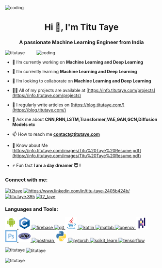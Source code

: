 <img align="top" alt="coding"  src ="https://mir-s3-cdn-cf.behance.net/project_modules/max_1200/54b6c068097599.5b50bca476b9b.gif">
<h1 align="center">Hi 👋, I'm Titu Taye</h1>
<h3 align="center">A passionate Machine Learning Engineer from India</h3>
<img align="right" alt="coding" width ="400" src ="https://assets-global.website-files.com/5e9aa66fd3886aa2b4ec01ca/62f213271ca43fb8798742c1_ezgif.com-gif-maker%20(2).gif">

<p align="left"> <img src="https://komarev.com/ghpvc/?username=titutaye&label=Profile%20views&color=0e75b6&style=flat" alt="titutaye" /> </p>

- 🔭 I’m currently working on **Machine Learning and Deep Learning**

- 🌱 I’m currently learning **Machine Learning and Deep Learning**

- 👯 I’m looking to collaborate on **Machine Learning and Deep Learning**

- 👨‍💻 All of my projects are available at [https://info.titutaye.com/projects](https://info.titutaye.com/projects)

- 📝 I regularly write articles on [https://blog.titutaye.com/](https://blog.titutaye.com/)

- 💬 Ask me about **CNN,RNN,LSTM,Transformer,VAE,GAN,GCN,Diffusion Models etc**

- 📫 How to reach me **contact@titutaye.com**

- 📄 Know about Me [https://info.titutaye.com/images/Titu%20Taye%20Resume.pdf](https://info.titutaye.com/images/Titu%20Taye%20Resume.pdf)

- ⚡ Fun fact **I am a day dreamer 😇 !**

<h3 align="left">Connect with me:</h3>
<p align="left">
<a href="https://twitter.com/t2taye" target="blank"><img align="center" src="https://raw.githubusercontent.com/rahuldkjain/github-profile-readme-generator/master/src/images/icons/Social/twitter.svg" alt="t2taye" height="30" width="40" /></a>
<a href="https://www.linkedin.com/in/titu-taye-2405b424b/" target="blank"><img align="center" src="https://raw.githubusercontent.com/rahuldkjain/github-profile-readme-generator/master/src/images/icons/Social/linked-in-alt.svg" alt="https://www.linkedin.com/in/titu-taye-2405b424b/" height="30" width="40" /></a>
<a href="https://fb.com/titu.taye.395" target="blank"><img align="center" src="https://raw.githubusercontent.com/rahuldkjain/github-profile-readme-generator/master/src/images/icons/Social/facebook.svg" alt="titu.taye.395" height="30" width="40" /></a>
<a href="https://instagram.com/t2_taye" target="blank"><img align="center" src="https://raw.githubusercontent.com/rahuldkjain/github-profile-readme-generator/master/src/images/icons/Social/instagram.svg" alt="t2_taye" height="30" width="40" /></a>
</p>

<h3 align="left">Languages and Tools:</h3>
<p align="left"> <a href="https://developer.android.com" target="_blank" rel="noreferrer"> <img src="https://raw.githubusercontent.com/devicons/devicon/master/icons/android/android-original-wordmark.svg" alt="android" width="40" height="40"/> </a> <a href="https://www.cprogramming.com/" target="_blank" rel="noreferrer"> <img src="https://raw.githubusercontent.com/devicons/devicon/master/icons/c/c-original.svg" alt="c" width="40" height="40"/> </a> <a href="https://firebase.google.com/" target="_blank" rel="noreferrer"> <img src="https://www.vectorlogo.zone/logos/firebase/firebase-icon.svg" alt="firebase" width="40" height="40"/> </a> <a href="https://git-scm.com/" target="_blank" rel="noreferrer"> <img src="https://www.vectorlogo.zone/logos/git-scm/git-scm-icon.svg" alt="git" width="40" height="40"/> </a> <a href="https://www.java.com" target="_blank" rel="noreferrer"> <img src="https://raw.githubusercontent.com/devicons/devicon/master/icons/java/java-original.svg" alt="java" width="40" height="40"/> </a> <a href="https://kotlinlang.org" target="_blank" rel="noreferrer"> <img src="https://www.vectorlogo.zone/logos/kotlinlang/kotlinlang-icon.svg" alt="kotlin" width="40" height="40"/> </a> <a href="https://www.mathworks.com/" target="_blank" rel="noreferrer"> <img src="https://upload.wikimedia.org/wikipedia/commons/2/21/Matlab_Logo.png" alt="matlab" width="40" height="40"/> </a> <a href="https://opencv.org/" target="_blank" rel="noreferrer"> <img src="https://www.vectorlogo.zone/logos/opencv/opencv-icon.svg" alt="opencv" width="40" height="40"/> </a> <a href="https://pandas.pydata.org/" target="_blank" rel="noreferrer"> <img src="https://raw.githubusercontent.com/devicons/devicon/2ae2a900d2f041da66e950e4d48052658d850630/icons/pandas/pandas-original.svg" alt="pandas" width="40" height="40"/> </a> <a href="https://www.photoshop.com/en" target="_blank" rel="noreferrer"> <img src="https://raw.githubusercontent.com/devicons/devicon/master/icons/photoshop/photoshop-line.svg" alt="photoshop" width="40" height="40"/> </a> <a href="https://www.php.net" target="_blank" rel="noreferrer"> <img src="https://raw.githubusercontent.com/devicons/devicon/master/icons/php/php-original.svg" alt="php" width="40" height="40"/> </a> <a href="https://postman.com" target="_blank" rel="noreferrer"> <img src="https://www.vectorlogo.zone/logos/getpostman/getpostman-icon.svg" alt="postman" width="40" height="40"/> </a> <a href="https://www.python.org" target="_blank" rel="noreferrer"> <img src="https://raw.githubusercontent.com/devicons/devicon/master/icons/python/python-original.svg" alt="python" width="40" height="40"/> </a> <a href="https://pytorch.org/" target="_blank" rel="noreferrer"> <img src="https://www.vectorlogo.zone/logos/pytorch/pytorch-icon.svg" alt="pytorch" width="40" height="40"/> </a> <a href="https://scikit-learn.org/" target="_blank" rel="noreferrer"> <img src="https://upload.wikimedia.org/wikipedia/commons/0/05/Scikit_learn_logo_small.svg" alt="scikit_learn" width="40" height="40"/> </a> <a href="https://www.tensorflow.org" target="_blank" rel="noreferrer"> <img src="https://www.vectorlogo.zone/logos/tensorflow/tensorflow-icon.svg" alt="tensorflow" width="40" height="40"/> </a> </p>

<p><img align="left" src="https://github-readme-stats.vercel.app/api/top-langs?username=titutaye&show_icons=true&locale=en&layout=compact" alt="titutaye" /></p>

<p>&nbsp;<img align="center" src="https://github-readme-stats.vercel.app/api?username=titutaye&show_icons=true&locale=en" alt="titutaye" /></p>

<p><img align="center" src="https://github-readme-streak-stats.herokuapp.com/?user=titutaye&" alt="titutaye" /></p>

